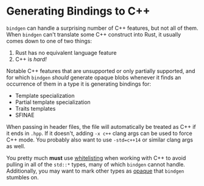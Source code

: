 # Generating Bindings to C++

`bindgen` can handle a surprising number of C++ features, but not all of
them. When `bindgen` can't translate some C++ construct into Rust, it usually
comes down to one of two things:

1. Rust has no equivalent language feature
2. C++ is *hard!*

Notable C++ features that are unsupported or only partially supported, and for
which `bindgen` *should* generate opaque blobs whenever it finds an occurrence
of them in a type it is generating bindings for:

* Template specialization
* Partial template specialization
* Traits templates
* SFINAE

When passing in header files, the file will automatically be treated as C++ if
it ends in `.hpp`. If it doesn't, adding `-x c++` clang args can be used to
force C++ mode. You probably also want to use `-std=c++14` or similar clang args
as well.

You pretty much **must** use [whitelisting](./whitelisting.html) when working
with C++ to avoid pulling in all of the `std::*` types, many of which `bindgen`
cannot handle. Additionally, you may want to mark other types
as [opaque](./opaque.html) that `bindgen` stumbles on.
